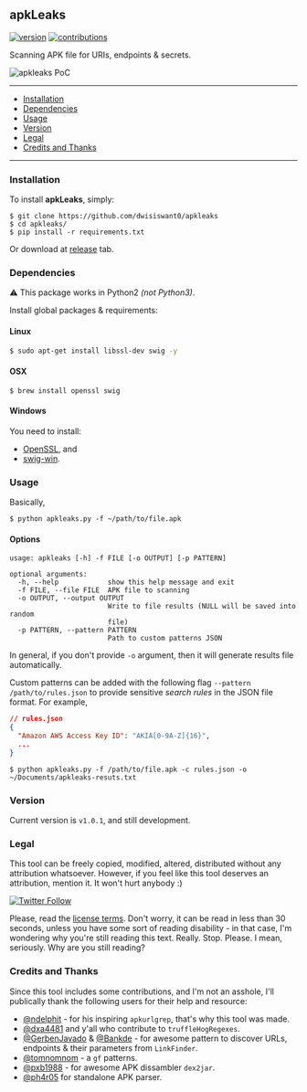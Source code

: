 ## apkLeaks
[![version](https://badge.fury.io/gh/dwisiswant0%2fapkleaks.svg)](https://badge.fury.io/gh/dwisiswant0%2fapkleaks.svg)
[![contributions](https://img.shields.io/badge/contributions-welcome-brightgreen.svg?style=flat)](https://github.com/dwisiswant0/apkleaks/issues)

Scanning APK file for URIs, endpoints & secrets.

![apkleaks PoC](https://user-images.githubusercontent.com/25837540/83319953-c3996880-a26c-11ea-982c-c20a343019db.png)

---

- [Installation](#installation)
- [Dependencies](#dependencies)
- [Usage](#usage)
- [Version](#version)
- [Legal](#legal)
- [Credits and Thanks](#credits-and-thanks)

---

### Installation

To install **apkLeaks**, simply:

```
$ git clone https://github.com/dwisiswant0/apkleaks
$ cd apkleaks/
$ pip install -r requirements.txt
```

Or download at [release](https://github.com/dwisiswant0/apkleaks/releases/) tab.

### Dependencies

⚠️ This package works in Python2 _(not Python3)_.

Install global packages & requirements:

#### Linux

```bash
$ sudo apt-get install libssl-dev swig -y
```

#### OSX

```
$ brew install openssl swig
```

#### Windows

You need to install:

- [OpenSSL](https://wiki.openssl.org/index.php/Binaries), and
- [swig-win](https://sourceforge.net/projects/swig/files/).

### Usage

Basically,
```
$ python apkleaks.py -f ~/path/to/file.apk
```

#### Options

```
usage: apkleaks [-h] -f FILE [-o OUTPUT] [-p PATTERN]

optional arguments:
  -h, --help            show this help message and exit
  -f FILE, --file FILE  APK file to scanning
  -o OUTPUT, --output OUTPUT
                        Write to file results (NULL will be saved into random
                        file)
  -p PATTERN, --pattern PATTERN
                        Path to custom patterns JSON
```

In general, if you don't provide `-o` argument, then it will generate results file automatically.

Custom patterns can be added with the following flag `--pattern /path/to/rules.json` to provide sensitive _search rules_ in the JSON file format. For example,

```json
// rules.json
{
  "Amazon AWS Access Key ID": "AKIA[0-9A-Z]{16}",
  ...
}
```

```
$ python apkleaks.py -f /path/to/file.apk -c rules.json -o ~/Documents/apkleaks-resuts.txt
```

### Version

Current version is `v1.0.1`, and still development.


### Legal

This tool can be freely copied, modified, altered, distributed without any attribution whatsoever. However, if you feel like this tool deserves an attribution, mention it. It won't hurt anybody :)

[![Twitter Follow](https://img.shields.io/twitter/follow/dwisiswant0.svg?style=social)](https://twitter.com/dwisiswant0)

Please, read the [license terms](https://github.com/dwisiswant0/apkleaks/blob/master/LICENSE). Don't worry, it can be read in less than 30 seconds, unless you have some sort of reading disability - in that case, I'm wondering why you're still reading this text. Really. Stop. Please. I mean, seriously. Why are you still reading?


### Credits and Thanks

Since this tool includes some contributions, and I'm not an asshole, I'll publically thank the following users for their help and resource:

- [@ndelphit](https://github.com/ndelphit) - for his inspiring `apkurlgrep`, that's why this tool was made.
- [@dxa4481](https://github.com/dxa4481) and y'all who contribute to `truffleHogRegexes`.
- [@GerbenJavado](https://github.com/GerbenJavado) & [@Bankde](https://github.com/Bankde) - for awesome pattern to discover URLs, endpoints & their parameters from `LinkFinder`.
- [@tomnomnom](https://github.com/tomnomnom/gf) - a `gf` patterns.
- [@pxb1988](https://github.com/pxb1988) - for awesome APK dissambler `dex2jar`.
- [@ph4r05](https://github.com/ph4r05) for standalone APK parser.
